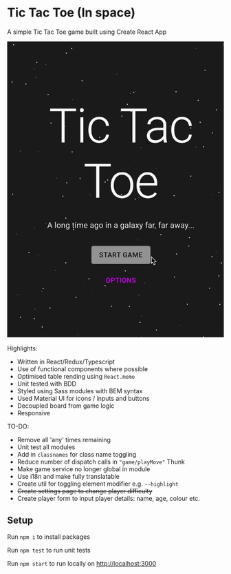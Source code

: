 # Tic Tac Toe (In space) 

A simple Tic Tac Toe game built using Create React App

![alt text](https://github.com/rndware/tic-tac-toe/blob/master/media/playing.gif)

Highlights:

- Written in React/Redux/Typescript
- Use of functional components where possible
- Optimised table rending using `React.memo`
- Unit tested with BDD
- Styled using Sass modules with BEM syntax
- Used Material UI for icons / inputs and buttons
- Decoupled board from game logic
- Responsive

TO-DO:

- Remove all 'any' times remaining
- Unit test all modules
- Add in `classnames` for class name toggling
- Reduce number of dispatch calls in `"game/playMove"` Thunk
- Make game service no longer global in module
- Use i18n and make fully translatable
- Create util for toggling element modifier e.g. `--highlight`
- ~~Create settings page to change player difficulty~~
- Create player form to input player details: name, age, colour etc.

## Setup 

Run `npm i` to install packages

Run `npm test` to run unit tests

Run `npm start` to run locally on [http://localhost:3000](http://localhost:3000)
